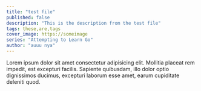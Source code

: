 ```yaml
---
title: "test file"
published: false
description: "This is the description from the test file"
tags: these,are,tags
cover_image: https://someimage
series: "Attempting to Learn Go"
author: "auuu nya"
---
```


Lorem ipsum dolor sit amet consectetur adipisicing elit. Mollitia placeat rem impedit, est excepturi facilis. Sapiente quibusdam, illo dolor optio dignissimos ducimus, excepturi laborum esse amet, earum cupiditate deleniti quod.